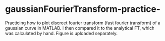 # gaussianFourierTransform-practice-
Practicing how to plot discreet fourier transform (fast fourier transform) of a gaussian curve in MATLAB. I then compared it to the analytical FT, which was calculated by hand.
Figure is uploaded separately.

